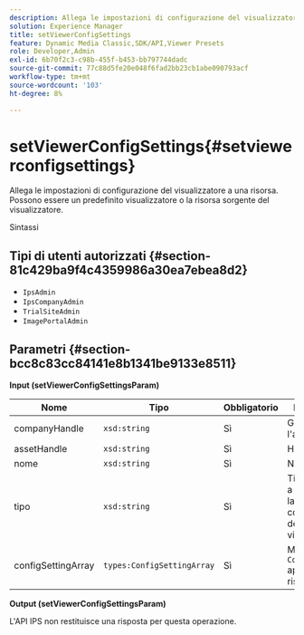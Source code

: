 ```yaml
---
description: Allega le impostazioni di configurazione del visualizzatore a una risorsa. Possono essere un predefinito visualizzatore o la risorsa sorgente del visualizzatore.
solution: Experience Manager
title: setViewerConfigSettings
feature: Dynamic Media Classic,SDK/API,Viewer Presets
role: Developer,Admin
exl-id: 6b70f2c3-c98b-455f-b453-bb797744dadc
source-git-commit: 77c88d5fe20e048f6fad2bb23cb1abe090793acf
workflow-type: tm+mt
source-wordcount: '103'
ht-degree: 8%

---
```


# setViewerConfigSettings{#setviewerconfigsettings}

Allega le impostazioni di configurazione del visualizzatore a una risorsa. Possono essere un predefinito visualizzatore o la risorsa sorgente del visualizzatore.

Sintassi

## Tipi di utenti autorizzati {#section-81c429ba9f4c4359986a30ea7ebea8d2}

* `IpsAdmin`
* `IpsCompanyAdmin`
* `TrialSiteAdmin`
* `ImagePortalAdmin`

## Parametri {#section-bcc8c83cc84141e8b1341be9133e8511}

**Input (setViewerConfigSettingsParam)**

| Nome | Tipo | Obbligatorio | Descrizione |
|---|---|---|---|
| companyHandle | `xsd:string` | Sì | Gestire l&#39;azienda. |
| assetHandle | `xsd:string` | Sì | Handle risorsa. |
| nome | `xsd:string` | Sì | Nome risorsa. |
| tipo | `xsd:string` | Sì | Tipo di risorsa a cui applicare la configurazione del visualizzatore. |
| configSettingArray | `types:ConfigSettingArray` | Sì | Matrice di `ConfigSettings` applicata alla risorsa. |

**Output (setViewerConfigSettingsParam)**

L&#39;API IPS non restituisce una risposta per questa operazione.
